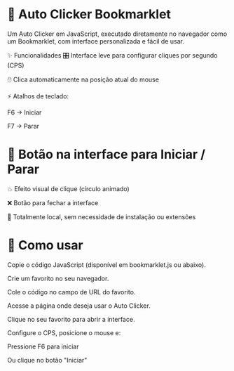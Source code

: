 # 🔘 Auto Clicker Bookmarklet
Um Auto Clicker em JavaScript, executado diretamente no navegador como um Bookmarklet, com interface personalizada e fácil de usar.

✨ Funcionalidades
🎛️ Interface leve para configurar cliques por segundo (CPS)

🖱️ Clica automaticamente na posição atual do mouse

⚡ Atalhos de teclado:

F6 → Iniciar

F7 → Parar

# 🔘 Botão na interface para Iniciar / Parar

💥 Efeito visual de clique (círculo animado)

❌ Botão para fechar a interface

🔐 Totalmente local, sem necessidade de instalação ou extensões

# 🚀 Como usar
Copie o código JavaScript (disponível em bookmarklet.js ou abaixo).

Crie um favorito no seu navegador.

Cole o código no campo de URL do favorito.

Acesse a página onde deseja usar o Auto Clicker.

Clique no seu favorito para abrir a interface.

Configure o CPS, posicione o mouse e:

Pressione F6 para iniciar

Ou clique no botão "Iniciar"

